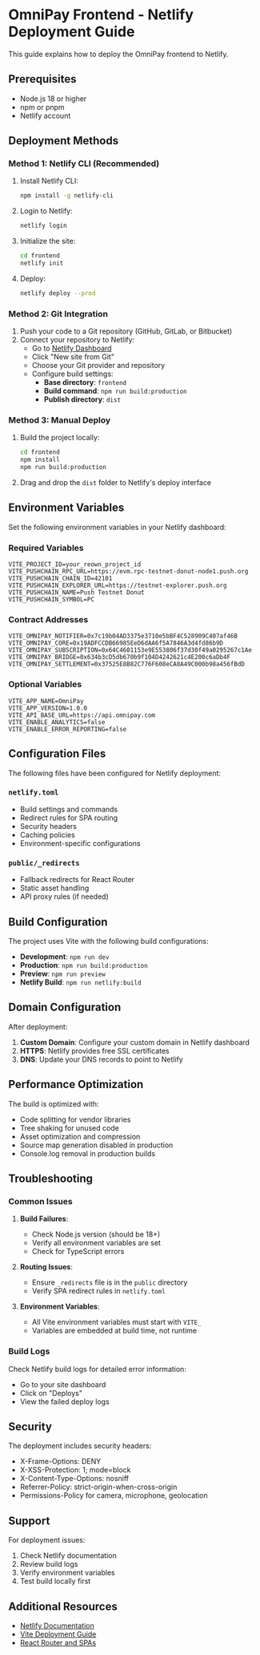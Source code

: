 # OmniPay Frontend - Netlify Deployment Guide

This guide explains how to deploy the OmniPay frontend to Netlify.

## Prerequisites

- Node.js 18 or higher
- npm or pnpm
- Netlify account

## Deployment Methods

### Method 1: Netlify CLI (Recommended)

1. Install Netlify CLI:
   ```bash
   npm install -g netlify-cli
   ```

2. Login to Netlify:
   ```bash
   netlify login
   ```

3. Initialize the site:
   ```bash
   cd frontend
   netlify init
   ```

4. Deploy:
   ```bash
   netlify deploy --prod
   ```

### Method 2: Git Integration

1. Push your code to a Git repository (GitHub, GitLab, or Bitbucket)
2. Connect your repository to Netlify:
   - Go to [Netlify Dashboard](https://app.netlify.com)
   - Click "New site from Git"
   - Choose your Git provider and repository
   - Configure build settings:
     - **Base directory**: `frontend`
     - **Build command**: `npm run build:production`
     - **Publish directory**: `dist`

### Method 3: Manual Deploy

1. Build the project locally:
   ```bash
   cd frontend
   npm install
   npm run build:production
   ```

2. Drag and drop the `dist` folder to Netlify's deploy interface

## Environment Variables

Set the following environment variables in your Netlify dashboard:

### Required Variables
```
VITE_PROJECT_ID=your_reown_project_id
VITE_PUSHCHAIN_RPC_URL=https://evm.rpc-testnet-donut-node1.push.org
VITE_PUSHCHAIN_CHAIN_ID=42101
VITE_PUSHCHAIN_EXPLORER_URL=https://testnet-explorer.push.org
VITE_PUSHCHAIN_NAME=Push Testnet Donut
VITE_PUSHCHAIN_SYMBOL=PC
```

### Contract Addresses
```
VITE_OMNIPAY_NOTIFIER=0x7c19b04AD3375e3710e5bBF4C528909C407af46B
VITE_OMNIPAY_CORE=0x19ADFCCDB66985EeD6dAA6f5A7846A3d4fd86b9D
VITE_OMNIPAY_SUBSCRIPTION=0x64C4601153e9E553806f37d30f49a0295267c1Ae
VITE_OMNIPAY_BRIDGE=0x634b3cD5db670b9f104D4242621c4E200c6aDb4F
VITE_OMNIPAY_SETTLEMENT=0x37525E8B82C776F608eCA8A49C000b98a456fBdD
```

### Optional Variables
```
VITE_APP_NAME=OmniPay
VITE_APP_VERSION=1.0.0
VITE_API_BASE_URL=https://api.omnipay.com
VITE_ENABLE_ANALYTICS=false
VITE_ENABLE_ERROR_REPORTING=false
```

## Configuration Files

The following files have been configured for Netlify deployment:

### `netlify.toml`
- Build settings and commands
- Redirect rules for SPA routing
- Security headers
- Caching policies
- Environment-specific configurations

### `public/_redirects`
- Fallback redirects for React Router
- Static asset handling
- API proxy rules (if needed)

## Build Configuration

The project uses Vite with the following build configurations:

- **Development**: `npm run dev`
- **Production**: `npm run build:production`
- **Preview**: `npm run preview`
- **Netlify Build**: `npm run netlify:build`

## Domain Configuration

After deployment:

1. **Custom Domain**: Configure your custom domain in Netlify dashboard
2. **HTTPS**: Netlify provides free SSL certificates
3. **DNS**: Update your DNS records to point to Netlify

## Performance Optimization

The build is optimized with:

- Code splitting for vendor libraries
- Tree shaking for unused code
- Asset optimization and compression
- Source map generation disabled in production
- Console.log removal in production builds

## Troubleshooting

### Common Issues

1. **Build Failures**:
   - Check Node.js version (should be 18+)
   - Verify all environment variables are set
   - Check for TypeScript errors

2. **Routing Issues**:
   - Ensure `_redirects` file is in the `public` directory
   - Verify SPA redirect rules in `netlify.toml`

3. **Environment Variables**:
   - All Vite environment variables must start with `VITE_`
   - Variables are embedded at build time, not runtime

### Build Logs

Check Netlify build logs for detailed error information:
- Go to your site dashboard
- Click on "Deploys"
- View the failed deploy logs

## Security

The deployment includes security headers:
- X-Frame-Options: DENY
- X-XSS-Protection: 1; mode=block
- X-Content-Type-Options: nosniff
- Referrer-Policy: strict-origin-when-cross-origin
- Permissions-Policy for camera, microphone, geolocation

## Support

For deployment issues:
1. Check Netlify documentation
2. Review build logs
3. Verify environment variables
4. Test build locally first

## Additional Resources

- [Netlify Documentation](https://docs.netlify.com/)
- [Vite Deployment Guide](https://vitejs.dev/guide/static-deploy.html)
- [React Router and SPAs](https://reactrouter.com/en/main/guides/ssr)